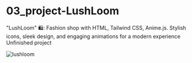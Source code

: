 # 03_project-LushLoom

"LushLoom" 🛍️: Fashion shop with HTML, Tailwind CSS, Anime.js. Stylish icons, sleek design, and engaging animations for a modern experience
Unfinished project

![lushloom](https://github.com/vyportfolio1/03_project-LushLoom/assets/136511458/c2f2c46e-d13c-4a2b-96dc-905f2381bb13)
